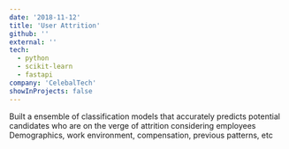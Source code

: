 ```yaml
---
date: '2018-11-12'
title: 'User Attrition'
github: ''
external: ''
tech:
  - python
  - scikit-learn
  - fastapi
company: 'CelebalTech'
showInProjects: false
---
```


Built a ensemble of classification models that accurately predicts potential candidates who are on the verge of attrition considering employees Demographics, work environment, compensation, previous patterns, etc
